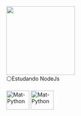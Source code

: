 

  

 


<div>
    <img height="180em" src="https://github-readme-stats.vercel.app/api?username=MatheusGraciki&show_icons=false&theme=radical">
   
</div>
     ⚪Estudando NodeJs

<div style="display:inline_block"><br>
  <img align="center" alt="Mat-Python" height="50" width="60" src="https://cdn.jsdelivr.net/gh/devicons/devicon/icons/python/python-original-wordmark.svg" />
  <img align="center" alt="Mat-Python" height="50" width="60" src="https://cdn.jsdelivr.net/gh/devicons/devicon/icons/nodejs/nodejs-plain.svg" />
 <div>

